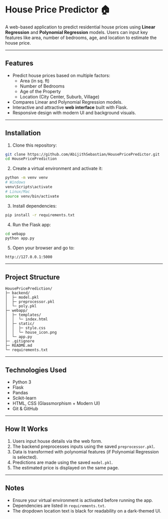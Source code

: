 
# House Price Predictor 🏠

A web-based application to predict residential house prices using **Linear Regression** and **Polynomial Regression** models. Users can input key features like area, number of bedrooms, age, and location to estimate the house price.

---

## Features

- Predict house prices based on multiple factors:
  - Area (in sq. ft)
  - Number of Bedrooms
  - Age of the Property
  - Location (City Center, Suburb, Village)
- Compares Linear and Polynomial Regression models.
- Interactive and attractive **web interface** built with Flask.
- Responsive design with modern UI and background visuals.

---

## Installation

1. Clone this repository:

```bash
git clone https://github.com/AbijithSebastian/HousePricePredictor.git
cd HousePricePrediction
```

2. Create a virtual environment and activate it:

```bash
python -m venv venv
# Windows
venv\Scripts\activate
# Linux/Mac
source venv/bin/activate
```

3. Install dependencies:

```bash
pip install -r requirements.txt
```

4. Run the Flask app:

```bash
cd webapp
python app.py
```

5. Open your browser and go to:

```
http://127.0.0.1:5000
```

---

## Project Structure

```
HousePricePrediction/
├─ backend/
│  ├─ model.pkl
│  ├─ preprocessor.pkl
│  └─ poly.pkl
├─ webapp/
│  ├─ templates/
│  │  └─ index.html
│  ├─ static/
│  │  ├─ style.css
│  │  └─ house_icon.png
│  └─ app.py
├─ .gitignore
├─ README.md
└─ requirements.txt
```

---

## Technologies Used

- Python 3
- Flask
- Pandas
- Scikit-learn
- HTML, CSS (Glassmorphism + Modern UI)
- Git & GitHub

---

## How It Works

1. Users input house details via the web form.
2. The backend preprocesses inputs using the saved `preprocessor.pkl`.
3. Data is transformed with polynomial features (if Polynomial Regression is selected).
4. Predictions are made using the saved `model.pkl`.
5. The estimated price is displayed on the same page.

---

## Notes

- Ensure your virtual environment is activated before running the app.
- Dependencies are listed in `requirements.txt`.
- The dropdown location text is black for readability on a dark-themed UI.
